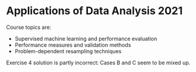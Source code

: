 # Applications of Data Analysis 2021

Course topics are:
- Supervised machine learning and performance evaluation
- Performance measures and validation methods
- Problem-dependent resampling techniques

Exercise 4 solution is partly incorrect: Cases B and C seem to be mixed up.